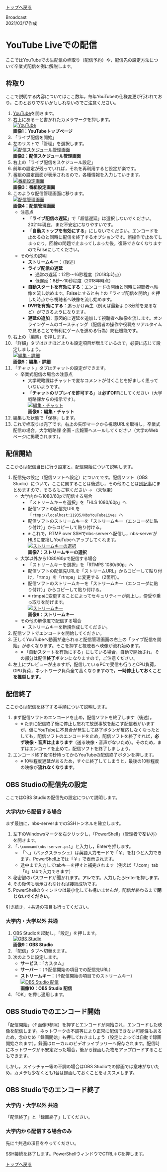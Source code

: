 [トップへ戻る](../README.md)

Broadcast  
2021/03/17作成

# YouTube Liveでの配信

ここではYouTubeでの生配信の枠取り（配信予約）や，配信先の設定方法について卒業式配信を例に解説します。


## 枠取り

ここで説明する内容についてはここ数年，毎年YouTubeの仕様変更が行われており，このとおりでないかもしれないのでご注意ください。

1. [YouTube](https://www.youtube.com/)を開きます。
1. 右上にある＋と書かれたカメラマークを押します。  
[![](./image/YouTube01.webp "YouTube")](./image/YouTube01.webp)  
**画像1：YouTubeトップページ**
1. 「ライブ配信を開始」
1. 左のリストで「管理」を選択します。  
[![](./image/YouTube02.webp "配信スケジュール管理画面")](./image/YouTube02.webp)  
**画像2：配信スケジュール管理画面**
1. 右上の「ライブ配信をスケジュール設定」
1. 前年の設定が残っていれば，それを再利用すると設定が楽です。
1. 番組の設定画面が表示されるので，各種情報を入力していきます。  
[![](./image/YouTube03.webp "番組設定画面")](./image/YouTube03.webp)  
**画像3：番組設定画面**
1. このような配信管理画面に移ります。  
[![](./image/YouTube04.webp "配信管理画面")](./image/YouTube04.webp)  
**画像4：配信管理画面**
	- 注意点
		- 「**ライブ配信の遅延**」で「超低遅延」は選択しないでください。2021年現在，まだ不安定になりやすいです。
		- 「**自動ストップを有効にする**」にしないでください。エンコードを止めるのと同時に配信を終了するオプションです。誤操作で止めてしまったり，回線の問題で止まってしまった後，復帰できなくなりますのでFalseにしてください。
	- その他の説明
		- **ストリームキー**：（後述）
		- **ライブ配信の遅延**
			- 通常の遅延：12秒〜16秒程度（2018年時点）
			- 低遅延：8秒〜10秒程度（2018年時点）
		- **自動スタートを有効にする**：エンコードの開始と同時に視聴者へ映像を流し始めます。Falseにすると右上の「ライブ配信を開始」を押した時点から視聴者へ映像を流し始めます。
		- **DVRを有効にする**：追っかけ再生（例えば最新より3分前を見るなど）ができるようになります。
		- **遅延の追加**：意図的に遅延を追加して視聴者へ映像を流します。オンラインゲームのゴースティング（配信者の操作や役職をリアルタイムで見ることで有利にゲームを進める行為）防止機能です。
1. 右上の「編集」を押します。
1. 「詳細」タブはさきほどよりも設定項目が増えているので，必要に応じて設定しましょう。  
[![](./image/YouTube05.webp "編集・詳細")](./image/YouTube05.webp)  
**画像5：編集・詳細**
1. 「チャット」タブはチャットの設定ができます。
	- 卒業式配信の場合の注意点
		- 大学戦略課はチャットで変なコメントが付くことを好ましく思っていないようです。
		- 「**チャットのリプレイを許可する**」は**必ずOFF**にしてください（大学戦略課からの指示です）。  
		[![](./image/YouTube06.webp "編集・チャット")](./image/YouTube06.webp)  
		**画像6：編集・チャット**
1. 編集した状態で「保存」します。
1. これで枠取りは完了です。右上の矢印マークから視聴URLを取得し，卒業式配信の場合，大学戦略課 企画・広報室へメールしてください（大学のWebページに掲載されます）。


## 配信開始

ここからは配信当日に行う設定と，配信開始について説明します。

1. 配信先の設定（配信ソフトへ設定）についてです。配信ソフト（OBS Studio）について，ここに関することは後述し，その他のことは[別記事](./OBSStudioBroadcast.md)にまとめますので，そちらもご覧ください → （未執筆）
	- 大学内から1080/60pで配信する場合
		- 「ストリームキーを選択」を「HLS 1080/60p」へ
		- 配信ソフトの配信先URLを「`rtmp://localhost:11935/NbsYouTubeLive`」へ
		- 配信ソフトのストリームキーを「ストリームキー（エンコーダに貼り付け）」からコピーして貼り付ける。
		- ※ これで，RTMP over SSHでnbs-serverへ配信し，nbs-serverがHLSに変換しYouTubeへアップしてくれます。  
		[![](./image/YouTube07.webp "ストリームキーの選択")](./image/YouTube07.webp)  
		**画像7：ストリームキーの選択**
	- 大学以外から1080/60pで配信する場合
		- 「ストリームキーを選択」を「RTMPS 1080/60p」へ
		- 配信ソフトの配信先URLを「ストリームURL」からコピーして貼り付け，「rtmp」を「rtmp**s**」に変更する（2箇所）。
		- 配信ソフトのストリームキーを「ストリームキー（エンコーダに貼り付け）」からコピーして貼り付ける。
		- ※ rtmp**s**に変更することによってセキュリティーが向上し，傍受や乗っ取りを防げます。  
		[![](./image/YouTube08.webp "ストリームキー")](./image/YouTube08.webp)  
		**画像8：ストリームキー**
	- その他の解像度で配信する場合
		- ストリームキーを新規作成してください。
1. 配信ソフトでエンコードを開始してください。
1. 正しくYouTubeへ動画が送られると配信管理画面の右上の「ライブ配信を開始」が赤くなります。そこを押すと視聴者へ映像が流れ始めます。
	- ※ 「自動スタートを有効にする」にしている場合，自動で開始され，その部分は配信**終了**ボタンになりますので，ご注意ください。
1. 左上にプレビューが出ますが，配信しているPCで受信も行うとCPU負荷，GPU負荷，ネットワーク負荷全て高くなりますので，**一時停止しておくことを推奨します**。


## 配信終了

ここからは配信を終了する手順について説明します。

1. まず配信ソフトのエンコードを止め，配信ソフトを終了します（後述）。
	- ※ たまに配信終了後に停止し忘れて放送事故を起こす配信者がいますが，仮にYouTubeに不具合が発生して終了ボタンが反応しなくなったとしても，配信ソフトのエンコードを止め，配信ソフトを終了すれば，**必ず映像・音声は止まります**（送る映像・音声がないため）。そのため，まずはエンコードを止めて，配信ソフトを終了しましょう。
1. エンコード終了後10秒待ってからYouTubeの配信終了ボタンを押します。
	- ※ 10秒程度遅延があるため，すぐに終了してしまうと，最後の10秒程度の映像が**流れなくなります**。


## OBS Studioの配信先の設定

ここではOBS Studioの配信先の設定について説明します。

### 大学内から配信する場合

まず最初に，nbs-serverまでのSSHトンネルを確立します。

1. 左下のWindowsマークを右クリックし，「PowerShell」（管理者で**ない**方）を開きます。
1. 「`.\command\nbs-server.ps1`」と入力し，Enterを押します。
	- 「＼」（バックスラッシュ）は英語入力モードで「￥」を打つと入力できます。PowerShell上では「￥」で表示されます。
	- 途中まで入力してtabキーを押すと補完されます（例えば「.\\com」tab「n」tabで入力できます）
1. 秘密鍵のパスワードが聞かれます。**アレ**です。入力したらEnterを押します。
1. その後何も表示されなければ接続成功です。
1. PowerShellのウィンドウは最小化しても構いませんが，配信が終わるまで**閉じないでください**。

引き続き，↓共通の項目も行ってください。


### 大学内・大学以外 共通

1. OBS Studioを起動し，「設定」を押します。  
[![](./image/YouTube09.webp "OBS Studio")](./image/YouTube09.webp)  
**画像9：OBS Studio**
1. 「配信」タブへ切替えます。
1. 次のように設定します。
	- **サービス**：「カスタム」
	- **サーバー**：（↑配信開始の項目での配信先URL）
	- **ストリームキー**：（↑配信開始の項目でのストリームキー）  
	[![](./image/YouTube10.webp "OBS Studio 配信")](./image/YouTube10.webp)  
	**画像10：OBS Studio 配信**
1. 「OK」を押し適用します。


## OBS Studioでのエンコード開始

「配信開始」（↑画像9参照）を押すとエンコードが開始され，エンコードした映像を配信します。ネットワークの不調等により正常に配信できない可能性もあるため，念のため「録画開始」も押しておきましょう（設定によっては自動で録画開始されます）。録画はローカルのビデオライブラリーへ保存されます。配信時にネットワークが不安定だった場合，後から録画した物をアップロードすることもできます。

しかし，スイッチャー等の不調の場合はOBS Studioでの録画では意味がないため，カメラも少なくとも1台は録画しておくことをオススメします。


## OBS Studioでのエンコード終了

### 大学内・大学以外 共通

「配信終了」と「録画終了」してください。


### 大学内から配信する場合のみ

先に↑共通の項目をやってください。

SSH接続を終了します。PowerShellウィンドウでCTRL＋Cを押します。

[トップへ戻る](../README.md)

